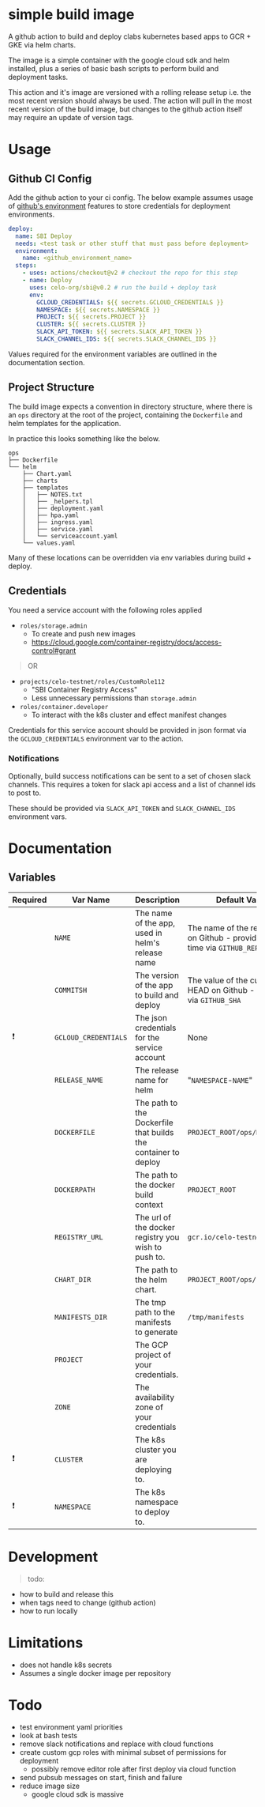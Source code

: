 # simple build image

A github action to build and deploy clabs kubernetes based apps to GCR + GKE via helm charts.

The image is a simple container with the google cloud sdk and helm installed, plus a series of basic bash scripts to perform build and deployment tasks.

This action and it's image are versioned with a rolling release setup i.e. the most recent version should always be used. The action will pull in the most recent version of the build image, but changes to the github action itself may require an update of version tags.

# Usage

## Github CI Config

Add the github action to your ci config. The below example assumes usage of [github's environment](https://docs.github.com/en/actions/deployment/targeting-different-environments/using-environments-for-deployment) features to store credentials for deployment environments.

```yaml
deploy:
  name: SBI Deploy
  needs: <test task or other stuff that must pass before deployment>
  environment:
    name: <github_environment_name>
  steps:
    - uses: actions/checkout@v2 # checkout the repo for this step
    - name: Deploy
      uses: celo-org/sbi@v0.2 # run the build + deploy task
      env:
        GCLOUD_CREDENTIALS: ${{ secrets.GCLOUD_CREDENTIALS }}
        NAMESPACE: ${{ secrets.NAMESPACE }}
        PROJECT: ${{ secrets.PROJECT }}
        CLUSTER: ${{ secrets.CLUSTER }}
        SLACK_API_TOKEN: ${{ secrets.SLACK_API_TOKEN }}
        SLACK_CHANNEL_IDS: ${{ secrets.SLACK_CHANNEL_IDS }}
```

Values required for the environment variables are outlined in the documentation section.

## Project Structure

The build image expects a convention in directory structure, where there is an `ops` directory at the root of the project, containing the `Dockerfile` and helm templates for the application.

In practice this looks something like the below.

```
ops
├── Dockerfile
└── helm
    ├── Chart.yaml
    ├── charts
    ├── templates
    │   ├── NOTES.txt
    │   ├── _helpers.tpl
    │   ├── deployment.yaml
    │   ├── hpa.yaml
    │   ├── ingress.yaml
    │   ├── service.yaml
    │   └── serviceaccount.yaml
    └── values.yaml
```

Many of these locations can be overridden via env variables during build + deploy.

## Credentials

You need a service account with the following roles applied

- `roles/storage.admin`
  - To create and push new images
  - <https://cloud.google.com/container-registry/docs/access-control#grant>
> OR
- `projects/celo-testnet/roles/CustomRole112`
  - "SBI Container Registry Access"
  - Less unnecessary permissions than `storage.admin`
- `roles/container.developer`
  - To interact with the k8s cluster and effect manifest changes

Credentials for this service account should be provided in json format via the `GCLOUD_CREDENTIALS` environment var to the action.

### Notifications

Optionally, build success notifications can be sent to a set of chosen slack channels. This requires a token for slack api access and a list of channel ids to post to.

These should be provided via `SLACK_API_TOKEN` and `SLACK_CHANNEL_IDS` environment vars.

# Documentation

## Variables

| Required | Var Name             | Description                                                    | Default Value                                                                         |
|----------|----------------------|----------------------------------------------------------------|---------------------------------------------------------------------------------------|
|          | `NAME`               | The name of the app, used in helm's release name               | The name of the repository on Github - provided at build time via `GITHUB_REPOSITORY` |
|          | `COMMITSH`           | The version of the app to build and deploy                     | The value of the current HEAD on Github - provided via `GITHUB_SHA`                   |
| ❗️        | `GCLOUD_CREDENTIALS` | The json credentials for the service account                   | None                                                                                 |
|          | `RELEASE_NAME`       | The release name for helm                                      | "`NAMESPACE`-`NAME`"                                                                  |
|          | `DOCKERFILE`         | The path to the Dockerfile that builds the container to deploy | `PROJECT_ROOT/ops/Dockerfile`                                                         |
|          | `DOCKERPATH`         | The path to the docker build context                           | `PROJECT_ROOT`                                                                        |
|          | `REGISTRY_URL`       | The url of the docker registry you wish to push to.            | `gcr.io/celo-testnet`                                                                 |
|          | `CHART_DIR`          | The path to the helm chart.                                    | `PROJECT_ROOT/ops/helm`                                                               |
|          | `MANIFESTS_DIR`      | The tmp path to the manifests to generate                      | `/tmp/manifests`                                                                      |
|          | `PROJECT`            | The GCP project of your credentials.                           |                                                                                       |
|          | `ZONE`               | The availability zone of your credentials                      |                                                                                       |
| ❗️        | `CLUSTER`            | The k8s cluster you are deploying to.                          |                                                                                      |
| ❗️        | `NAMESPACE`          | The k8s namespace to deploy to.                                |     


# Development

> todo:
- how to build and release this
- when tags need to change (github action)
- how to run locally

# Limitations

- does not handle k8s secrets
- Assumes a single docker image per repository

# Todo

- test environment yaml priorities
- look at bash tests
- remove slack notifications and replace with cloud functions
- create custom gcp roles with minimal subset of permissions for deployment
    - possibly remove editor role after first deploy via cloud function
- send pubsub messages on start, finish and failure  
- reduce image size
  - google cloud sdk is massive

